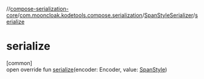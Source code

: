 //[compose-serialization-core](../../../index.md)/[com.mooncloak.kodetools.compose.serialization](../index.md)/[SpanStyleSerializer](index.md)/[serialize](serialize.md)

# serialize

[common]\
open override fun [serialize](serialize.md)(encoder: Encoder, value: [SpanStyle](https://developer.android.com/reference/kotlin/androidx/compose/ui/text/SpanStyle.html))
